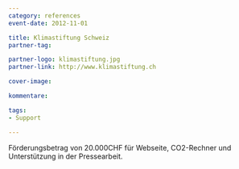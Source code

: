 ```yaml
---
category: references
event-date: 2012-11-01

title: Klimastiftung Schweiz
partner-tag: 

partner-logo: klimastiftung.jpg
partner-link: http://www.klimastiftung.ch

cover-image: 

kommentare:

tags:
- Support

---
```


Förderungsbetrag von 20.000CHF für Webseite, CO2-Rechner und Unterstützung in der Pressearbeit.